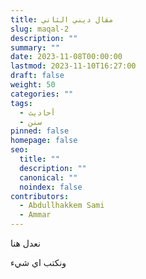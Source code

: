 ```yaml
---
title: مقال ديني الثاني
slug: maqal-2
description: ""
summary: ""
date: 2023-11-08T00:00:00
lastmod: 2023-11-10T16:27:00
draft: false
weight: 50
categories: ""
tags:
  - أحاديث
  - سنن
pinned: false
homepage: false
seo:
  title: ""
  description: ""
  canonical: ""
  noindex: false
contributors:
  - Abdullhakkem Sami
  - Ammar
---
```

نعدل هنا

ونكتب اي شيء